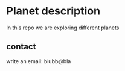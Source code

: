 # Planet description

In this repo we are exploring different planets


## contact

write an email: blubb@bla 
